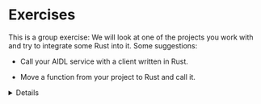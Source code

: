 # Exercises

This is a group exercise: We will look at one of the projects you work with and
try to integrate some Rust into it. Some suggestions:

- Call your AIDL service with a client written in Rust.

- Move a function from your project to Rust and call it.

<details>

No solution is provided here since this is open-ended: it relies on someone in
the class having a piece of code which you can turn in to Rust on the fly.

</details>
